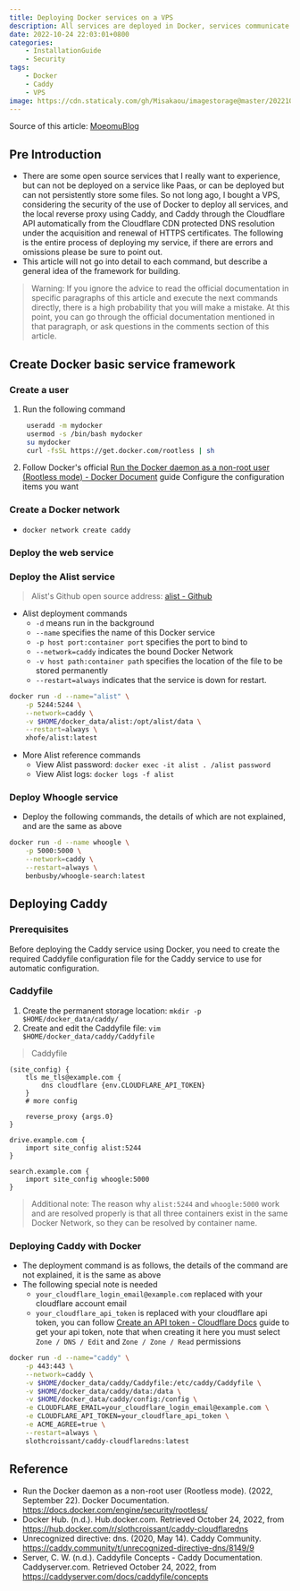 ```yaml
---
title: Deploying Docker services on a VPS
description: All services are deployed in Docker, services communicate with each other using Docker Network, Caddy reverse proxy all services, and visitors access directly through Cloudflare CDN.
date: 2022-10-24 22:03:01+0800
categories:
    - InstallationGuide
    - Security
tags:
    - Docker
    - Caddy
    - VPS
image: https://cdn.staticaly.com/gh/Misakaou/imagestorage@master/20221026/00002-2908894140.26d7gclffj8g.webp
---
```


Source of this article: [MoeomuBlog](/posts/deploying-docker-services-on-a-vps/)

## Pre Introduction

- There are some open source services that I really want to experience, but can not be deployed on a service like Paas, or can be deployed but can not persistently store some files. So not long ago, I bought a VPS, considering the security of the use of Docker to deploy all services, and the local reverse proxy using Caddy, and Caddy through the Cloudflare API automatically from the Cloudflare CDN protected DNS resolution under the acquisition and renewal of HTTPS certificates. The following is the entire process of deploying my service, if there are errors and omissions please be sure to point out.
- This article will not go into detail to each command, but describe a general idea of the framework for building.

> Warning: If you ignore the advice to read the official documentation in specific paragraphs of this article and execute the next commands directly, there is a high probability that you will make a mistake. At this point, you can go through the official documentation mentioned in that paragraph, or ask questions in the comments section of this article.

## Create Docker basic service framework

### Create a user

1. Run the following command

   ```sh
    useradd -m mydocker
    usermod -s /bin/bash mydocker
    su mydocker
    curl -fsSL https://get.docker.com/rootless | sh
   ```

2. Follow Docker's official [Run the Docker daemon as a non-root user (Rootless mode) - Docker Document](https://docs.docker.com/engine/security/rootless/) guide Configure the configuration items you want

### Create a Docker network

- `docker network create caddy`

### Deploy the web service

### Deploy the Alist service

> Alist's Github open source address: [alist - Github](https://github.com/alist-org/alist)

- Alist deployment commands
  - `-d` means run in the background
  - `--name` specifies the name of this Docker service
  - `-p host port:container port` specifies the port to bind to
  - `--network=caddy` indicates the bound Docker Network
  - `-v host path:container path` specifies the location of the file to be stored permanently
  - `--restart=always` indicates that the service is down for restart.

```sh
docker run -d --name="alist" \
    -p 5244:5244 \
    --network=caddy \
    -v $HOME/docker_data/alist:/opt/alist/data \
    --restart=always \
    xhofe/alist:latest
```

- More Alist reference commands
  - View Alist password: `docker exec -it alist . /alist password`
  - View Alist logs: ``docker logs -f alist``

### Deploy Whoogle service

- Deploy the following commands, the details of which are not explained, and are the same as above

```sh
docker run -d --name whoogle \
    -p 5000:5000 \
    --network=caddy \
    --restart=always \
    benbusby/whoogle-search:latest
```

## Deploying Caddy

### Prerequisites

Before deploying the Caddy service using Docker, you need to create the required Caddyfile configuration file for the Caddy service to use for automatic configuration.

### Caddyfile

1. Create the permanent storage location: `mkdir -p $HOME/docker_data/caddy/`
2. Create and edit the Caddyfile file: `vim $HOME/docker_data/caddy/Caddyfile`

> Caddyfile

```Caddyfile
(site_config) {
    tls me_tls@example.com {
        dns cloudflare {env.CLOUDFLARE_API_TOKEN}
    }
    # more config

    reverse_proxy {args.0}
}

drive.example.com {
    import site_config alist:5244
}

search.example.com {
    import site_config whoogle:5000
}
```

> Additional note: The reason why `alist:5244` and `whoogle:5000` work and are resolved properly is that all three containers exist in the same Docker Network, so they can be resolved by container name.

### Deploying Caddy with Docker

- The deployment command is as follows, the details of the command are not explained, it is the same as above
- The following special note is needed
  - `your_cloudflare_login_email@example.com` replaced with your cloudflare account email
  - `your_cloudflare_api_token` is replaced with your cloudflare api token, you can follow [Create an API token - Cloudflare Docs](https://developers.cloudflare.com/fundamentals/api/get-started/create-token/) guide to get your api token, note that when creating it here you must select `Zone / DNS / Edit` and `Zone / Zone / Read` permissions

```sh
docker run -d --name="caddy" \
    -p 443:443 \
    --network=caddy \
    -v $HOME/docker_data/caddy/Caddyfile:/etc/caddy/Caddyfile \
    -v $HOME/docker_data/caddy/data:/data \
    -v $HOME/docker_data/caddy/config:/config \
    -e CLOUDFLARE_EMAIL=your_cloudflare_login_email@example.com \
    -e CLOUDFLARE_API_TOKEN=your_cloudflare_api_token \
    -e ACME_AGREE=true \
    --restart=always \
    slothcroissant/caddy-cloudflaredns:latest
```

## Reference

- Run the Docker daemon as a non-root user (Rootless mode). (2022, September 22). Docker Documentation. <https://docs.docker.com/engine/security/rootless/>
- Docker Hub. (n.d.). Hub.docker.com. Retrieved October 24, 2022, from <https://hub.docker.com/r/slothcroissant/caddy-cloudflaredns>
- Unrecognized directive: dns. (2020, May 14). Caddy Community. <https://caddy.community/t/unrecognized-directive-dns/8149/9>
- Server, C. W. (n.d.). Caddyfile Concepts - Caddy Documentation. Caddyserver.com. Retrieved October 24, 2022, from <https://caddyserver.com/docs/caddyfile/concepts>
